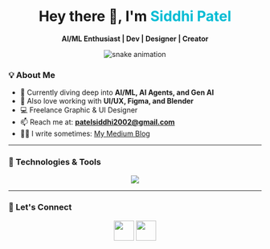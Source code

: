<!-- Stylish header without border -->
<div align="center">
  <h1>Hey there 👋, I'm <span style="color:#00bcd4;">Siddhi Patel</span></h1>
  <p><strong>AI/ML Enthusiast | Dev | Designer | Creator</strong></p>
</div>

<!-- Tech Snake Animation -->
<div align="center">
  <img src="https://github.com/siddhiipatell/siddhiipatell/assets/67776005/aa2aee8c-e13f-4a56-b3be-e2063128c3b4" alt="snake animation" />
</div>

<!-- About Me Section -->
### 💡 About Me  
- 🤖 Currently diving deep into **AI/ML, AI Agents, and Gen AI**  
- 🎨 Also love working with **UI/UX, Figma, and Blender**  
- 💻 Freelance Graphic & UI Designer  
- 📫 Reach me at: **patelsiddhi2002@gmail.com**  
- ✍🏻 I write sometimes: [My Medium Blog](https://medium.com/@siddhiipatell)

---

<!-- Tech Stack Section -->
### 🧠 Technologies & Tools  
<p align="center">
  <img src="https://skillicons.dev/icons?i=python,tensorflow,pytorch,jupyter,aws,docker,linux,git,github,jenkins,azure,gcp,figma,blender,ps,ai,xd,html,css,js,react,nodejs,mongodb,mysql,cpp,java,c,vscode&perline=14" />
</p>

---

<!-- Connect With Me -->
### 🤝 Let's Connect  
<p align="center">
  <a href="https://www.linkedin.com/in/siddhiipatell/" target="_blank"><img src="https://user-images.githubusercontent.com/88904952/234979284-68c11d7f-1acc-4f0c-ac78-044e1037d7b0.png" height="40"/></a>
  <a href="https://twitter.com/siddhiipatell" target="_blank"><img src="https://user-images.githubusercontent.com/88904952/234980676-61bfb021-ecc8-48f7-88e6-34c1b06c4a58.png" height="40"/></a>
</p>
